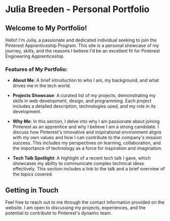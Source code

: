 # Julia Breeden - Personal Portfolio

## Welcome to My Portfolio!

Hello! I'm Julia, a passionate and dedicated individual seeking to join the Pinterest Apprenticeship Program. This site is a personal showcase of my journey, skills, and the reasons I believe I'd be an excellent fit for Pinterest Engineering Apprenticeship.

### Features of My Portfolio:

- **About Me**: A brief introduction to who I am, my background, and what drives me in the tech world.

- **Projects Showcase**: A curated list of my projects, demonstrating my skills in web development, design, and programming. Each project includes a detailed description, technologies used, and my role in its development.

- **Why Me**: In this section, I delve into why I am passionate about joining Pinterest as an apprentice and why I believe I am a strong candidate. I discuss how Pinterest's innovative and inspirational environment aligns with my own values and how I can contribute to the company's mission success. This includes my perspectives on learning, collaboration, and the importance of technology as a force for inspiration and imagination.

- **Tech Talk Spotlight**: A highlight of a recent tech talk I gave, which showcases my ability to communicate complex technical ideas effectively. This section includes a link to the talk and a brief overview of the topics covered.

## Getting in Touch

Feel free to reach out to me through the contact information provided on the website. I am open to discussing my projects, experiences, and the potential to contribute to Pinterest's dynamic team.
